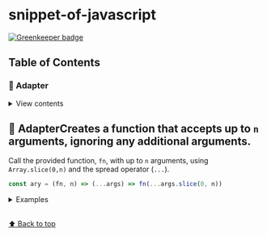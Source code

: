 # snippet-of-javascript

[![Greenkeeper badge](https://badges.greenkeeper.io/tangweikun/snippet-of-javascript.svg)](https://greenkeeper.io/)

## Table of Contents

### 🔌 Adapter

<details>
<summary>View contents</summary>

* [`ary`](#ary)

</details>

## 🔌 AdapterCreates a function that accepts up to `n` arguments, ignoring any additional arguments.

Call the provided function, `fn`, with up to `n` arguments, using `Array.slice(0,n)` and the spread operator (`...`).

```js
const ary = (fn, n) => (...args) => fn(...args.slice(0, n))
```

<details>
<summary>Examples</summary>

```js
const firstTwoMax = ary(Math.max, 2)
;[[2, 6, 'a'], [8, 4, 6], [10]].map(x => firstTwoMax(...x)) // [6, 8, 10]
```

</details>

<br>[⬆ Back to top](#table-of-contents)
